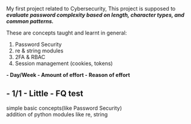 My first project related to Cybersecurity, 
This project is supposed to ***evaluate password complexity based on length, character types, and common patterns.***

These are concepts taught and learnt in general:
1. Password Security  
2. re & string modules  
3. 2FA & RBAC  
4. Session management (cookies, tokens)


 __- Day/Week - Amount of effort - Reason of effort__

  ## - 1/1  - Little - FQ test
  simple basic concepts(like Password Security)  
  addition of python modules like re, string

  
